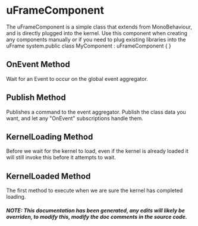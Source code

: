 # uFrameComponent
The uFrameComponent is a simple class that extends from MonoBehaviour, and is directly plugged into the kernel. Use this component when creating any components manually or if you need to plug existing libraries into the uFrame system.public class MyComponent : uFrameComponent { }


## OnEvent Method
Wait for an Event to occur on the global event aggregator.
## Publish Method
Publishes a command to the event aggregator. Publish the class data you want, and let any "OnEvent" subscriptions handle them.
## KernelLoading Method
Before we wait for the kernel to load, even if the kernel is already loaded it will still invoke this before it attempts to wait.
## KernelLoaded Method
The first method to execute when we are sure the kernel has completed loading.
##### NOTE: This documentation has been generated, any edits will likely be overriden, to modify this, modify the doc comments in the source code.

